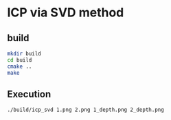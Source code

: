 # ICP via SVD method

## build

```bash
mkdir build
cd build
cmake ..
make
```

## Execution

```bash
./build/icp_svd 1.png 2.png 1_depth.png 2_depth.png 
```

